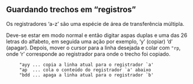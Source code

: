 Guardando trechos em “registros”
--------------------------------

Os registradores ‘a-z’ são uma espécie de área de
transferência múltipla.

Deve-se estar em modo normal e então digitar aspas duplas e uma das 26
letras do alfabeto, em seguida uma ação por exemplo, ‘y’
(copiar) ‘d’ (apagar). Depois, mover o cursor para a linha
desejada e colar com `"rp`, onde ‘r’ corresponde ao
registrador para onde o trecho foi copiado.

         "ayy ... copia a linha atual para o registrador `a'
         "ap  ... cola o conteúdo do registrador `a' abaixo
         "bdd ... apaga a linha atual para o registrador `b'